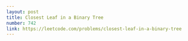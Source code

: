 ```yaml
---
layout: post
title: Closest Leaf in a Binary Tree
number: 742
link: https://leetcode.com/problems/closest-leaf-in-a-binary-tree
---
```

